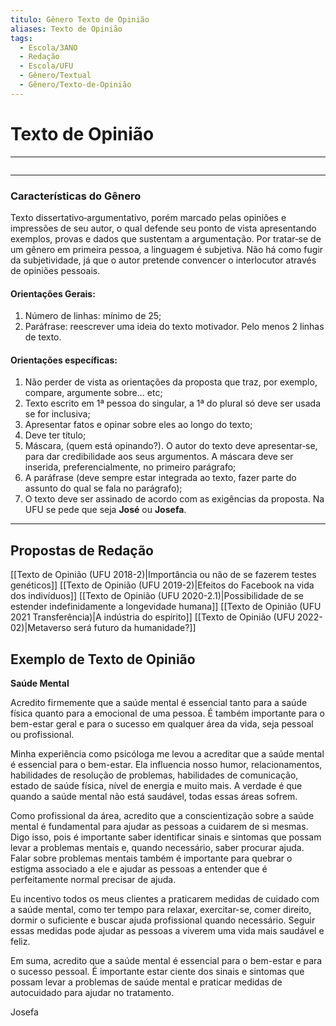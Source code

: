 ```yaml
---
titulo: Gênero Texto de Opinião
aliases: Texto de Opinião
tags:
  - Escola/3ANO
  - Redação
  - Escola/UFU
  - Gênero/Textual
  - Gênero/Texto-de-Opinião
---
```


# Texto de Opinião

---
```table-of-contents
```
---

### Características do Gênero
Texto dissertativo‐argumentativo, porém marcado pelas opiniões e impressões de seu autor, o qual defende seu ponto de vista apresentando exemplos, provas e dados que sustentam a argumentação. Por tratar‐se de um gênero em primeira pessoa, a linguagem é subjetiva. Não há como fugir da subjetividade, já que o autor pretende convencer o interlocutor através de opiniões pessoais.

#### Orientações Gerais:
1. Número de linhas: mínimo de 25;
2. Paráfrase: reescrever uma ideia do texto motivador. Pelo menos 2 linhas de texto.

#### Orientações específicas:
1. Não perder de vista as orientações da proposta que traz, por exemplo, compare, argumente sobre... etc;
2. Texto escrito em 1ª pessoa do singular, a 1ª do plural só deve ser usada se for inclusiva;
3. Apresentar fatos e opinar sobre eles ao longo do texto;
4. Deve ter título;
6. Máscara, (quem está opinando?). O autor do texto deve apresentar‐se, para dar credibilidade aos seus argumentos. A máscara deve ser inserida, preferencialmente, no primeiro parágrafo;
7. A paráfrase (deve sempre estar integrada ao texto, fazer parte do assunto do qual se fala no parágrafo);
8. O texto deve ser assinado de acordo com as exigências da proposta. Na UFU se pede que seja **José** ou **Josefa**.

- - -

## Propostas de Redação
[[Texto de Opinião (UFU 2018-2)|Importância ou não de se fazerem testes genéticos]]
[[Texto de Opinião (UFU 2019-2)|Efeitos do Facebook na vida dos indivíduos]]
[[Texto de Opinião (UFU 2020-2.1)|Possibilidade de se estender indefinidamente a longevidade humana]]
[[Texto de Opinião (UFU 2021 Transferência)|A indústria do espírito]]
[[Texto de Opinião (UFU 2022-02)|Metaverso será futuro da humanidade?]]

## Exemplo de Texto de Opinião 

**Saúde Mental**

Acredito firmemente que a saúde mental é essencial tanto para a saúde física quanto para a emocional de uma pessoa. É também importante para o bem-estar geral e para o sucesso em qualquer área da vida, seja pessoal ou profissional.

Minha experiência como psicóloga me levou a acreditar que a saúde mental é essencial para o bem-estar. Ela influencia nosso humor, relacionamentos, habilidades de resolução de problemas, habilidades de comunicação, estado de saúde física, nível de energia e muito mais. A verdade é que quando a saúde mental não está saudável, todas essas áreas sofrem.

Como profissional da área, acredito que a conscientização sobre a saúde mental é fundamental para ajudar as pessoas a cuidarem de si mesmas. Digo isso, pois é importante saber identificar sinais e sintomas que possam levar a problemas mentais e, quando necessário, saber procurar ajuda. Falar sobre problemas mentais também é importante para quebrar o estigma associado a ele e ajudar as pessoas a entender que é perfeitamente normal precisar de ajuda.

Eu incentivo todos os meus clientes a praticarem medidas de cuidado com a saúde mental, como ter tempo para relaxar, exercitar-se, comer direito, dormir o suficiente e buscar ajuda profissional quando necessário. Seguir essas medidas pode ajudar as pessoas a viverem uma vida mais saudável e feliz.

Em suma, acredito que a saúde mental é essencial para o bem-estar e para o sucesso pessoal. É importante estar ciente dos sinais e sintomas que possam levar a problemas de saúde mental e praticar medidas de autocuidado para ajudar no tratamento.

Josefa

  

  

  

  

  

  

  

  

  

  

  

  

  

  

  

  

  

  

  

  

  

  

  

  

